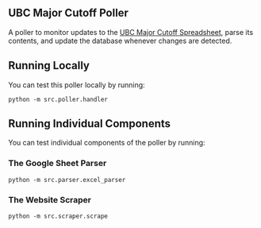## UBC Major Cutoff Poller

A poller to monitor updates to the [UBC Major Cutoff Spreadsheet](https://docs.google.com/spreadsheets/d/1WkMPGKerBEms560QiMY4v8BmapBitMqwq9lTmzoSJPo/edit), parse its contents, and update the database whenever changes are detected.

## Running Locally
You can test this poller locally by running: 

`python -m src.poller.handler`

## Running Individual Components
You can test individual components of the poller by running:
### The Google Sheet Parser
`python -m src.parser.excel_parser`
### The Website Scraper
`python -m src.scraper.scrape`